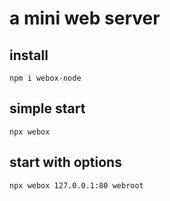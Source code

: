 # a mini web server

## install

```
npm i webox-node
```

## simple start

```
npx webox
```

## start with options

```
npx webox 127.0.0.1:80 webroot
```
